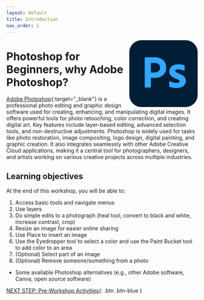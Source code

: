 ```yaml
---
layout: default
title: Introduction 
nav_order: 1
---
```

<img src="images/ps-logo.png" style="float:right;width:180px;" alt="photoshop logo">

# Photoshop for Beginners, why Adobe Photoshop?

[Adobe Photoshop](https://www.adobe.com/ca/products/photoshop/landpa.html?gclid=CjwKCAjwnPS-BhBxEiwAZjMF0uuZr0VXnXDk-p__8gTpLPwERS63kFbn0uXflXCWH0cgUipKBhEKThoC8-UQAvD_BwE&sdid=NC5FRF5H&mv=search&mv2=paidsearch&ef_id=CjwKCAjwnPS-BhBxEiwAZjMF0uuZr0VXnXDk-p__8gTpLPwERS63kFbn0uXflXCWH0cgUipKBhEKThoC8-UQAvD_BwE:G:s&s_kwcid=AL!3085!3!714745360754!e!!g!!photoshop!20219514620!149761557796&gad_source=1){:target="_blank"} is a professional photo editing and graphic design software used for creating, enhancing, and manipulating digital images. It offers powerful tools for photo retouching, color correction, and creating digital art. Key features include layer-based editing, advanced selection tools, and non-destructive adjustments. Photoshop is widely used for tasks like photo restoration, image compositing, logo design, digital painting, and graphic creation. It also integrates seamlessly with other Adobe Creative Cloud applications, making it a central tool for photographers, designers, and artists working on various creative projects across multiple industries. 

## Learning objectives 

At the end of this workshop, you will be able to:

1. Access basic tools and navigate menus
2. Use layers
3. Do simple edits to a photograph (heal tool, convert to black and white, increase contrast, crop)
4. Resize an image for easier online sharing
5. Use Place to insert an image
6. Use the Eyedropper tool to select a color and use the Paint Bucket tool to add color to an area
7. (Optional) Select part of an image
8. (Optional) Remove someone/something from a photo
- Some available Photoshop alternatives (e.g., other Adobe software, Canva, open source software)
 
[NEXT STEP: Pre-Workshop Activities](pre-workshop.html){: .btn .btn-blue }
